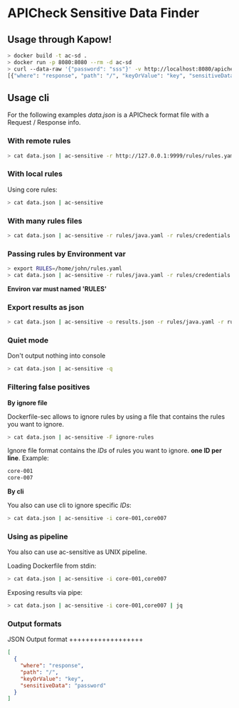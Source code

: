 # APICheck Sensitive Data Finder

## Usage through Kapow!

```bash
> docker build -t ac-sd .
> docker run -p 8080:8080 --rm -d ac-sd
> curl --data-raw '{"password": "sss"}' -v http://localhost:8080/apicheck/sensitive-data
[{"where": "response", "path": "/", "keyOrValue": "key", "sensitiveData": "password"}]
```

## Usage cli

For the following examples *data.json* is a APICheck format file with a Request / Response info.

### With remote rules

```bash
> cat data.json | ac-sensitive -r http://127.0.0.1:9999/rules/rules.yaml
```

### With local rules

Using core rules:

```bash
> cat data.json | ac-sensitive
```

### With many rules files

```bash
> cat data.json | ac-sensitive -r rules/java.yaml -r rules/credentials.yaml
```

### Passing rules by Environment var

```bash
> export RULES=/home/john/rules.yaml
> cat data.json | ac-sensitive -r rules/java.yaml -r rules/credentials.yaml
```

**Environ var must named 'RULES'**

### Export results as json

```bash
> cat data.json | ac-sensitive -o results.json -r rules/java.yaml -r rules/credentials.yaml
```

### Quiet mode

Don't output nothing into console

```bash
> cat data.json | ac-sensitive -q
```

### Filtering false positives

**By ignore file**

Dockerfile-sec allows to ignore rules by using a file that contains the rules you want to ignore.

```bash
> cat data.json | ac-sensitive -F ignore-rules
```

Ignore file format contains the *IDs* of rules you want to ignore. **one ID per line**. Example:

```bash
core-001
core-007
```

**By cli**

You also can use cli to ignore specific *IDs*:

```bash
> cat data.json | ac-sensitive -i core-001,core007
```

### Using as pipeline

You also can use ac-sensitive as UNIX pipeline.

Loading Dockerfile from stdin:

```bash
> cat data.json | ac-sensitive -i core-001,core007
```

Exposing results via pipe:

```bash
> cat data.json | ac-sensitive -i core-001,core007 | jq
```

### Output formats

JSON Output format
++++++++++++++++++

```json
[
  {
    "where": "response",
    "path": "/",
    "keyOrValue": "key",
    "sensitiveData": "password"
  }
]
```